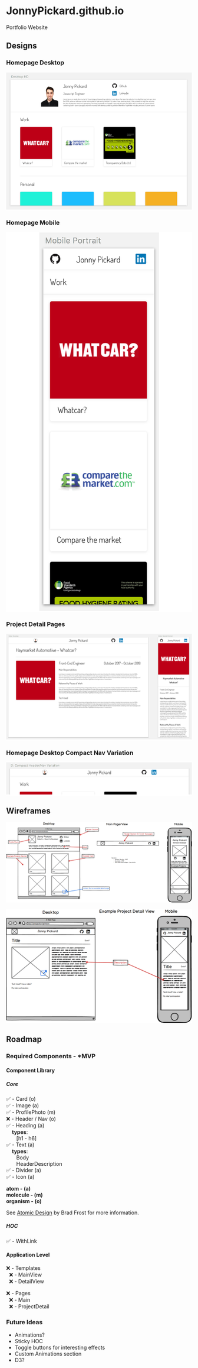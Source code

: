 # JonnyPickard.github.io

Portfolio Website


## Designs

### Homepage Desktop

<p align="center" style="background: white;">
  <img src="./docs/designs/homepage-desktop.png" alt="homepage-desktop">
</p>

### Homepage Mobile

<p align="center" style="background: white;">
  <img src="./docs/designs/homepage-mobile.png" alt="homepage-mobile">
</p>

### Project Detail Pages

<p align="center" style="background: white;">
  <img src="./docs/designs/project-detail-page.png" alt="project-detail-page">
</p>

### Homepage Desktop Compact Nav Variation

<p align="center" style="background: white;">
  <img src="./docs/designs/homepage-desktop-compact-nav-variation.png" alt="homepage-desktop-compact-nav-variation">
</p>


## Wireframes

<p align="center">
  <img src="./docs/wireframes/main-view.png" alt="Main View">
</p>


<p align="center">
  <img src="./docs/wireframes/example-projects-detail-view.png" alt="Example project detail view">
</p>


## Roadmap

### Required Components - *MVP

#### Component Library

##### Core

:white_check_mark: - Card (o)  
:white_check_mark: - Image (a)  
:white_check_mark: - ProfilePhoto (m)  
:x: - Header / Nav (o)  
:white_check_mark: - Heading (a)  
&nbsp;&nbsp;&nbsp;&nbsp;**types**:  
&nbsp;&nbsp;&nbsp;&nbsp;&nbsp;&nbsp; [h1 - h6]  
:white_check_mark: - Text (a)  
&nbsp;&nbsp;&nbsp;&nbsp;**types**:  
&nbsp;&nbsp;&nbsp;&nbsp;&nbsp;&nbsp; Body  
&nbsp;&nbsp;&nbsp;&nbsp;&nbsp;&nbsp; HeaderDescription  
:white_check_mark: - Divider (a)  
:white_check_mark: - Icon (a)  

**atom - (a)**  
**molecule - (m)**  
**organism - (o)**  

See [Atomic Design][0] by Brad Frost for more information.

##### HOC

:white_check_mark: - WithLink

#### Application Level

:x: - Templates  
&nbsp;&nbsp;:x: - MainView  
&nbsp;&nbsp;:x: - DetailView  

:x: - Pages  
&nbsp;&nbsp;:x: - Main  
&nbsp;&nbsp;:x: - ProjectDetail  

### Future Ideas

* Animations? 
* Sticky HOC
* Toggle buttons for interesting effects
* Custom Animations section
* D3? 

[0]: http://atomicdesign.bradfrost.com/
